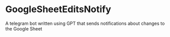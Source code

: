# GoogleSheetEditsNotify
A telegram bot written using GPT that sends notifications about changes to the Google Sheet
